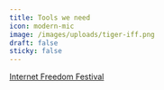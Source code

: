 ```yaml
---
title: Tools we need
icon: modern-mic
image: /images/uploads/tiger-iff.png
draft: false
sticky: false
---
```

<a href="https://platform.internetfreedomfestival.org/en/IFF2019/public/schedule/custom/1244">Internet Freedom Festival</a>
